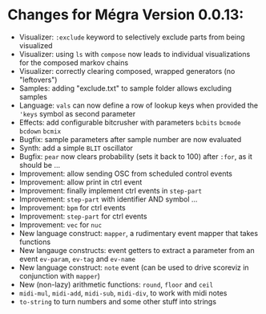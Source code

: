 # Changes for Mégra Version 0.0.13:

* Visualizer: `:exclude` keyword to selectively exclude parts from being visualized
* Visualizer: using `ls` with `compose` now leads to individual visualizations for the composed markov chains
* Visualizer: correctly clearing composed, wrapped generators (no "leftovers")
* Samples: adding "exclude.txt" to sample folder allows excluding samples
* Language: `vals` can now define a row of lookup keys when provided the `'keys` symbol as second parameter
* Effects: add configurable bitcrusher with parameters `bcbits` `bcmode` `bcdown` `bcmix`
* Bugfix: sample parameters after sample number are now evaluated
* Synth: add a simple `BLIT` oscillator
* Bugfix: `pear` now clears probability (sets it back to 100) after `:for`, as it should be ...
* Improvement: allow sending OSC from scheduled control events
* Improvement: allow print in ctrl event
* Improvement: finally implement ctrl events in `step-part`
* Improvement: `step-part` with identifier AND symbol ...
* Improvement: `bpm` for ctrl events
* Improvement: `step-part` for ctrl events
* Improvement: `vec` for `nuc`
* New language construct: `mapper`, a rudimentary event mapper that takes functions
* New langauge constructs: event getters to extract a parameter from an event `ev-param`, `ev-tag` and `ev-name`
* New language construct: `note` event (can be used to drive scoreviz in conjunction with `mapper`)
* New (non-lazy) arithmetic functions: `round`, `floor` and `ceil`
* `midi-mul`, `midi-add`, `midi-sub`, `midi-div`, to work with midi notes
* `to-string` to turn numbers and some other stuff into strings

